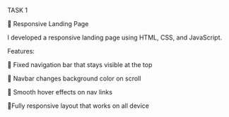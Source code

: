 TASK 1

🌟 Responsive Landing Page

I developed a responsive landing page using HTML, CSS, and JavaScript.

Features:

📌 Fixed navigation bar that stays visible at the top

📌 Navbar changes background color on scroll

📌 Smooth hover effects on nav links

📌Fully responsive layout that works on all device


